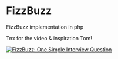# FizzBuzz
FizzBuzz implementation in php

Tnx for the video & inspiration Tom!

[![FizzBuzz: One Simple Interview Question](http://img.youtube.com/vi/QPZ0pIK_wsc/0.jpg)](http://www.youtube.com/watch?v=QPZ0pIK_wsc "FizzBuzz: One Simple Interview Question")
